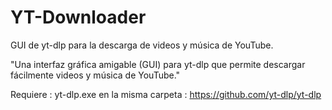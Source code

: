 # YT-Downloader
GUI de yt-dlp para la descarga de videos y música de YouTube.

"Una interfaz gráfica amigable (GUI) para yt-dlp que permite descargar fácilmente videos y música de YouTube."

Requiere :
yt-dlp.exe en la misma carpeta : https://github.com/yt-dlp/yt-dlp
